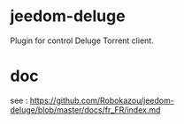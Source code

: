 # jeedom-deluge
Plugin for control Deluge Torrent client.

# doc
see : https://github.com/Robokazou/jeedom-deluge/blob/master/docs/fr_FR/index.md
